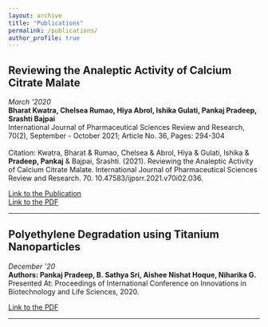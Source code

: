 ```yaml
---
layout: archive
title: "Publications"
permalink: /publications/
author_profile: true
---
```


<!-- {% if author.googlescholar %}
  You can also find my articles on <u><a href="{{author.googlescholar}}">my Google Scholar profile</a>.</u>
{% endif %}

{% include base_path %}

{% for post in site.publications reversed %}
  {% include archive-single.html %}
{% endfor %} -->

## Reviewing the Analeptic Activity of Calcium Citrate Malate

_March '2020_
<br>
**Bharat Kwatra, Chelsea Rumao, Hiya Abrol, Ishika Gulati, Pankaj Pradeep, Srashti Bajpai**
<br>
International Journal of Pharmaceutical Sciences Review and Research, 70(2), September - October 2021; Article No. 36, Pages: 294-304
<br>
<br>
Citation: Kwatra, Bharat & Rumao, Chelsea & Abrol, Hiya & Gulati, Ishika & **Pradeep, Pankaj** & Bajpai, Srashti. (2021). Reviewing the Analeptic Activity of Calcium Citrate Malate. International Journal of Pharmaceutical Sciences Review and Research. 70. 10.47583/ijpsrr.2021.v70i02.036. 

[Link to the Publication](http://dx.doi.org/10.47583/ijpsrr.2021.v70i02.036)
<br>
[Link to the PDF](https://globalresearchonline.net/journalcontents/v70-2/36.pdf)

<hr>

## Polyethylene Degradation using Titanium Nanoparticles


_December '20_
<br>
**Authors: Pankaj Pradeep, B. Sathya Sri, Aishee Nishat Hoque, Niharika G.**
<br>
Presented At: Proceedings of International Conference on Innovations in Biotechnology and Life Sciences, 2020.
<br>

[Link to the PDF](https://books.google.com/books?id=SA0eEAAAQBAJ&printsec=frontcover#v=onepage&q&f=false)

<hr>
